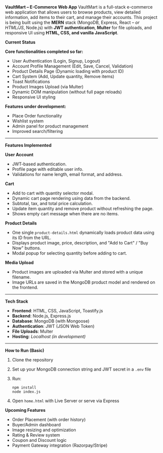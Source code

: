 ****VaultMart – E-Commerce Web App****
VaultMart is a full-stack e-commerce web application that allows users to browse products, view detailed information, add items to their cart, and manage their accounts. This project is being built using the **MERN** stack (MongoDB, Express, React – *or HTML/JS*, Node.js) with **JWT authentication**, **Multer** for file uploads, and responsive UI using **HTML, CSS, and vanilla JavaScript**.

**Current Status**

**Core functionalities completed so far:**

* User Authentication (Login, Signup, Logout)
* Account Profile Management (Edit, Save, Cancel, Validation)
* Product Details Page (Dynamic loading with product ID)
* Cart System (Add, Update quantity, Remove items)
* Toast Notifications
* Product Images Upload (via Multer)
* Dynamic DOM manipulation (without full page reloads)
* Responsive UI styling

**Features under development:**

* Place Order functionality
* Wishlist system
* Admin panel for product management
* Improved search/filtering

---

**Features Implemented**

**User Account**

* JWT-based authentication.
* Profile page with editable user info.
* Validations for name length, email format, and address.

**Cart**

* Add to cart with quantity selector modal.
* Dynamic cart page rendering using data from the backend.
* Subtotal, tax, and total price calculation.
* Update item quantity and remove product without refreshing the page.
* Shows empty cart message when there are no items.

**Product Details**

* One single `product-details.html` dynamically loads product data using its ID from the URL.
* Displays product image, price, description, and "Add to Cart" / "Buy Now" buttons.
* Modal popup for selecting quantity before adding to cart.

**Media Upload**

* Product images are uploaded via Multer and stored with a unique filename.
* Image URLs are saved in the MongoDB product model and rendered on the frontend.

---

**Tech Stack**

* **Frontend**: HTML, CSS, JavaScript, Toastify.js
* **Backend**: Node.js, Express.js
* **Database**: MongoDB (with Mongoose)
* **Authentication**: JWT (JSON Web Token)
* **File Uploads**: Multer
* **Hosting**: *Localhost (in development)*

---

**How to Run (Basic)**

1. Clone the repository
2. Set up your MongoDB connection string and JWT secret in a `.env` file
3. Run:

   ```
   npm install
   node index.js
   ```
4. Open `home.html` with Live Server or serve via Express


**Upcoming Features**

* Order Placement (with order history)
* Buyer/Admin dashboard
* Image resizing and optimization
* Rating & Review system
* Coupon and Discount logic
* Payment Gateway integration (Razorpay/Stripe)
